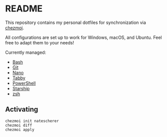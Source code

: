 # README

This repository contains my personal dotfiles for synchronization via [chezmoi](https://www.chezmoi.io).

All configurations are set up to work for Windows, macOS, and Ubuntu. Feel free to adapt them to your needs!

Currently managed:

- [Bash](https://www.gnu.org/software/bash/)
- [Git](https://git-scm.com/)
- [Nano](https://www.nano-editor.org/)
- [Tabby](https://tabby.sh/)
- [PowerShell](https://github.com/PowerShell/PowerShell)
- [Starship](https://starship.rs)
- [zsh](https://www.zsh.org/)

## Activating

```shell
chezmoi init natescherer
chezmoi diff
chezmoi apply
```
